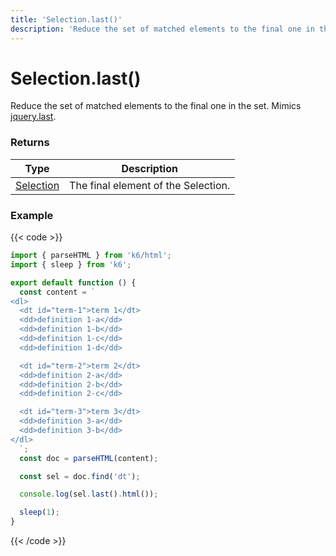 ```yaml
---
title: 'Selection.last()'
description: 'Reduce the set of matched elements to the final one in the set.'
---
```


# Selection.last()

Reduce the set of matched elements to the final one in the set.
Mimics [jquery.last](https://api.jquery.com/last/).

### Returns

| Type                                                                                   | Description                         |
| -------------------------------------------------------------------------------------- | ----------------------------------- |
| [Selection](https://grafana.com/docs/k6/<K6_VERSION>/javascript-api/k6-html/selection) | The final element of the Selection. |

### Example

{{< code >}}

```javascript
import { parseHTML } from 'k6/html';
import { sleep } from 'k6';

export default function () {
  const content = `
<dl>
  <dt id="term-1">term 1</dt>
  <dd>definition 1-a</dd>
  <dd>definition 1-b</dd>
  <dd>definition 1-c</dd>
  <dd>definition 1-d</dd>

  <dt id="term-2">term 2</dt>
  <dd>definition 2-a</dd>
  <dd>definition 2-b</dd>
  <dd>definition 2-c</dd>

  <dt id="term-3">term 3</dt>
  <dd>definition 3-a</dd>
  <dd>definition 3-b</dd>
</dl>
  `;
  const doc = parseHTML(content);

  const sel = doc.find('dt');

  console.log(sel.last().html());

  sleep(1);
}
```

{{< /code >}}
